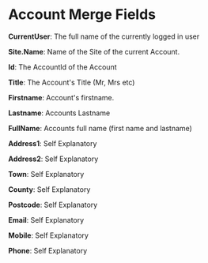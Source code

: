 # Account Merge Fields

﻿**CurrentUser**:	The full name of the currently logged in user

**Site.Name**: Name of the Site of the current Account.

**Id**:  The AccountId of the Account

**Title**:  The Account's Title (Mr, Mrs etc)

**Firstname**:  Account's firstname.

**Lastname**: Accounts Lastname

**FullName**: Accounts full name (first name and lastname)

**Address1**: Self Explanatory

**Address2**: Self Explanatory

**Town**: Self Explanatory

**County**: Self Explanatory

**Postcode**: Self Explanatory

**Email**: Self Explanatory

**Mobile**: Self Explanatory

**Phone**: Self Explanatory

